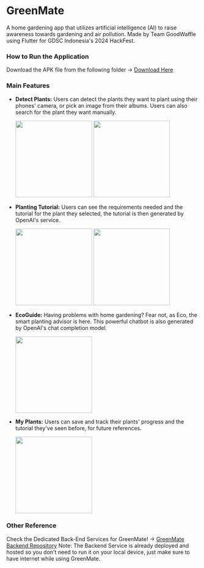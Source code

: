 # GreenMate
A home gardening app that utilizes artificial intelligence (AI) to raise awareness towards gardening and air pollution. Made by Team GoodWaffle using Flutter for GDSC Indonesia's 2024 HackFest.

### How to Run the Application
Download the APK file from the following folder -> [Download Here](https://drive.google.com/drive/folders/1CFEY33Vlgyh8dLz-QZxjmVQbL2ga9UbS?usp=sharing)

### Main Features

- **Detect Plants:**
  Users can detect the plants they want to plant using their phones' camera, or pick an image from their albums. Users can also search for the plant they want manually.
  
  <img src="https://drive.google.com/uc?export=view&id=1gLzEy4VkEvlDMuaHiA6LwUvSUDQiIRnM" width="200" /> <img src="https://drive.google.com/uc?export=view&id=1GOl8xisI3fxGbxSTSifLIaSkiIC5UWy3" width="200" />

- **Planting Tutorial:**
  Users can see the requirements needed and the tutorial for the plant they selected, the tutorial is then generated by OpenAI's service.
  
  <img src="https://drive.google.com/uc?export=view&id=1QQcYWYkgtI4_lR-2-ZQcK9iddgKjUdU2" width="200" /> <img src="https://drive.google.com/uc?export=view&id=1geMkF3FVUFU6MmuFy6HcMBxiiZXaedus" width="200" />

- **EcoGuide:**
  Having problems with home gardening? Fear not, as Eco, the smart planting advisor is here. This powerful chatbot is also generated by OpenAI's chat completion model.
  
  <img src="https://drive.google.com/uc?export=view&id=1ORfmK0ik3GjQ4oc_G1iIKmnaC9KmXNrm" width="200" />

- **My Plants:**
  Users can save and track their plants' progress and the tutorial they've seen before, for future references.
  
  <img src="https://drive.google.com/uc?export=view&id=1VHLZKgv7PNBDfJkP0AKPWdhztGEmAGvu" width="200" />

### Other Reference
Check the Dedicated Back-End Services for GreenMate! -> [GreenMate Backend Repository](https://github.com/ray3347/api-greenmate)
Note: The Backend Service is already deployed and hosted so you don't need to run it on your local device, just make sure to have internet while using GreenMate.
